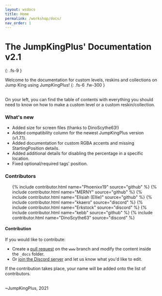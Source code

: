 ```yaml
---
layout: wsdocs
title: Home
permalink: /workshop/docs/
nav_order: 1
---
```


# The JumpKingPlus' Documentation **v2.1**
{: .fs-9 }

Welcome to the documentation for custom levels, reskins and collections on Jump King using JumpKingPlus!
{: .fs-6 .fw-300 }

<br>On your left, you can find the table of contents with everything you should need to know on how to make a custom level or a custom reskin/collection. <!-- <a class="button transparent small" href="https://raw.githubusercontent.com/Phoenixx19/JumpKingPlus/www/workshop/files/documentation.pdf" title="Saves as a .pdf file"><ion-icon name="cloud-download"></ion-icon> Save documentation</a> (Not recommended, not updated since May 10 2021) -->

### What's new
- Added size for screen files (thanks to DinoScythe63!)
- Added compatibility column for the newest JumpKingPlus version (v1.7.1).
- Added documentation for custom RGBA accents and missing StartingPosition details.
- Added additional details for disabling the percentage in a specific location.
- Fixed optional/required tags' position.

### Contributors

<ul class="contributors">
    {% include contributor.html name="Phoenixx19" source="github" %}
    {% include contributor.html name="MERNY" source="github" %}
    {% include contributor.html name="Elisiah (Ellie)" source="github" %}
    {% include contributor.html name="kkaero" source="discord" %}
    {% include contributor.html name="Erkstock" source="discord" %}
    {% include contributor.html name="kebb" source="github" %}
    {% include contributor.html name="DinoScythe63" source="discord" %}
</ul>

#### Contribution

If you would like to contribute:
- Create a [pull request](https://github.com/Phoenixx19/JumpKingPlus/pulls) on the `www` branch and modify the content inside the `_docs` folder.
- Or [join the Discord server](https://discord.gg/dUk9FPDNVq) and let us know what you'd like to edit.

If the contribution takes place, your name will be added onto the list of contributors.

<br>
~JumpKingPlus, 2021

